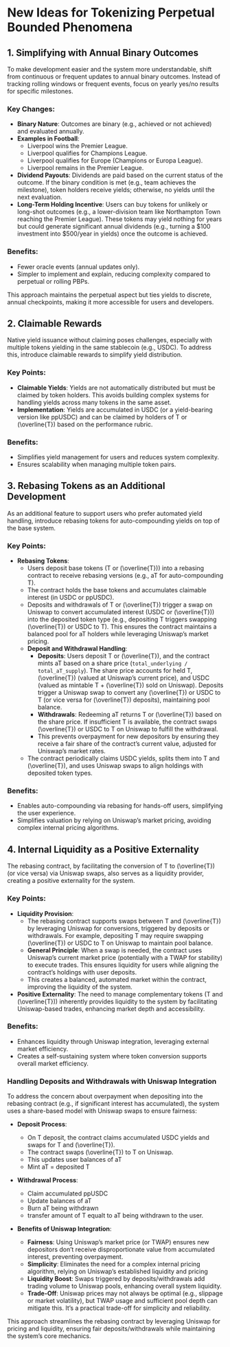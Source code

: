 # New Ideas for Tokenizing Perpetual Bounded Phenomena

## 1. Simplifying with Annual Binary Outcomes

To make development easier and the system more understandable, shift from continuous or frequent updates to annual binary outcomes. Instead of tracking rolling windows or frequent events, focus on yearly yes/no results for specific milestones.

### Key Changes:
- **Binary Nature**: Outcomes are binary (e.g., achieved or not achieved) and evaluated annually.
- **Examples in Football**:
  - Liverpool wins the Premier League.
  - Liverpool qualifies for Champions League.
  - Liverpool qualifies for Europe (Champions or Europa League).
  - Liverpool remains in the Premier League.
- **Dividend Payouts**: Dividends are paid based on the current status of the outcome. If the binary condition is met (e.g., team achieves the milestone), token holders receive yields; otherwise, no yields until the next evaluation.
- **Long-Term Holding Incentive**: Users can buy tokens for unlikely or long-shot outcomes (e.g., a lower-division team like Northampton Town reaching the Premier League). These tokens may yield nothing for years but could generate significant annual dividends (e.g., turning a $100 investment into $500/year in yields) once the outcome is achieved.

### Benefits:
- Fewer oracle events (annual updates only).
- Simpler to implement and explain, reducing complexity compared to perpetual or rolling PBPs.

This approach maintains the perpetual aspect but ties yields to discrete, annual checkpoints, making it more accessible for users and developers.

## 2. Claimable Rewards

Native yield issuance without claiming poses challenges, especially with multiple tokens yielding in the same stablecoin (e.g., USDC). To address this, introduce claimable rewards to simplify yield distribution.

### Key Points:
- **Claimable Yields**: Yields are not automatically distributed but must be claimed by token holders. This avoids building complex systems for handling yields across many tokens in the same asset.
- **Implementation**: Yields are accumulated in USDC (or a yield-bearing version like ppUSDC) and can be claimed by holders of T or \(\overline{T}\) based on the performance rubric.

### Benefits:
- Simplifies yield management for users and reduces system complexity.
- Ensures scalability when managing multiple token pairs.

## 3. Rebasing Tokens as an Additional Development

As an additional feature to support users who prefer automated yield handling, introduce rebasing tokens for auto-compounding yields on top of the base system.

### Key Points:
- **Rebasing Tokens**:
  - Users deposit base tokens (T or \(\overline{T}\)) into a rebasing contract to receive rebasing versions (e.g., aT for auto-compounding T).
  - The contract holds the base tokens and accumulates claimable interest (in USDC or ppUSDC).
  - Deposits and withdrawals of T or \(\overline{T}\) trigger a swap on Uniswap to convert accumulated interest (USDC or \(\overline{T}\)) into the deposited token type (e.g., depositing T triggers swapping \(\overline{T}\) or USDC to T). This ensures the contract maintains a balanced pool for aT holders while leveraging Uniswap’s market pricing.
  - **Deposit and Withdrawal Handling**:
    - **Deposits**: Users deposit T or \(\overline{T}\), and the contract mints aT based on a share price (`total_underlying / total_aT_supply`). The share price accounts for held T, \(\overline{T}\) (valued at Uniswap’s current price), and USDC (valued as mintable T + \(\overline{T}\) sold on Uniswap). Deposits trigger a Uniswap swap to convert any \(\overline{T}\) or USDC to T (or vice versa for \(\overline{T}\) deposits), maintaining pool balance.
    - **Withdrawals**: Redeeming aT returns T or \(\overline{T}\) based on the share price. If insufficient T is available, the contract swaps \(\overline{T}\) or USDC to T on Uniswap to fulfill the withdrawal.
    - This prevents overpayment for new depositors by ensuring they receive a fair share of the contract’s current value, adjusted for Uniswap’s market rates.
  - The contract periodically claims USDC yields, splits them into T and \(\overline{T}\), and uses Uniswap swaps to align holdings with deposited token types.

### Benefits:
- Enables auto-compounding via rebasing for hands-off users, simplifying the user experience.
- Simplifies valuation by relying on Uniswap’s market pricing, avoiding complex internal pricing algorithms.

## 4. Internal Liquidity as a Positive Externality

The rebasing contract, by facilitating the conversion of T to \(\overline{T}\) (or vice versa) via Uniswap swaps, also serves as a liquidity provider, creating a positive externality for the system.

### Key Points:
- **Liquidity Provision**:
  - The rebasing contract supports swaps between T and \(\overline{T}\) by leveraging Uniswap for conversions, triggered by deposits or withdrawals. For example, depositing T may require swapping \(\overline{T}\) or USDC to T on Uniswap to maintain pool balance.
  - **General Principle**: When a swap is needed, the contract uses Uniswap’s current market price (potentially with a TWAP for stability) to execute trades. This ensures liquidity for users while aligning the contract’s holdings with user deposits.
  - This creates a balanced, automated market within the contract, improving the liquidity of the system.
- **Positive Externality**: The need to manage complementary tokens (T and \(\overline{T}\)) inherently provides liquidity to the system by facilitating Uniswap-based trades, enhancing market depth and accessibility.

### Benefits:
- Enhances liquidity through Uniswap integration, leveraging external market efficiency.
- Creates a self-sustaining system where token conversion supports overall market efficiency.

### Handling Deposits and Withdrawals with Uniswap Integration

To address the concern about overpayment when depositing into the rebasing contract (e.g., if significant interest has accumulated), the system uses a share-based model with Uniswap swaps to ensure fairness:



- **Deposit Process**:
  - On T deposit, the contract claims accumulated USDC yields and swaps for T and \(\overline{T}\).
  - The contract swaps \(\overline{T}\) to T on Uniswap.
  - This updates user balances of aT
  - Mint aT = deposited T
  

- **Withdrawal Process**:
  - Claim accumulated ppUSDC
  - Update balances of aT
  - Burn aT being withdrawn
  - transfer amount of T equalt to aT being withdrawn to the user.

- **Benefits of Uniswap Integration**:
  - **Fairness**: Using Uniswap’s market price (or TWAP) ensures new depositors don’t receive disproportionate value from accumulated interest, preventing overpayment.
  - **Simplicity**: Eliminates the need for a complex internal pricing algorithm, relying on Uniswap’s established liquidity and pricing
  - **Liquidity Boost**: Swaps triggered by deposits/withdrawals add trading volume to Uniswap pools, enhancing overall system liquidity.
  - **Trade-Off**: Uniswap prices may not always be optimal (e.g., slippage or market volatility), but TWAP usage and sufficient pool depth can mitigate this. It’s a practical trade-off for simplicity and reliability.

This approach streamlines the rebasing contract by leveraging Uniswap for pricing and liquidity, ensuring fair deposits/withdrawals while maintaining the system’s core mechanics.


